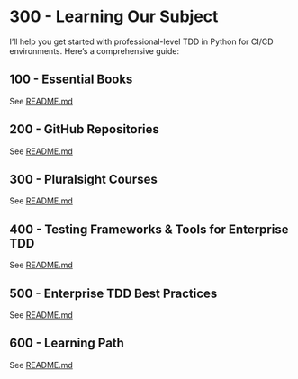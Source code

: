 # 300 - Learning Our Subject

I’ll help you get started with professional-level TDD in Python for CI/CD environments. Here’s a comprehensive guide:

## 100 - Essential Books

See [README.md](./100/README.md)

## 200 - GitHub Repositories

See [README.md](./200/README.md)

## 300 - Pluralsight Courses

See [README.md](./300/README.md)

## 400 - Testing Frameworks & Tools for Enterprise TDD

See [README.md](./400/README.md)

## 500 - Enterprise TDD Best Practices

See [README.md](./500/README.md)

## 600 - Learning Path

See [README.md](./600/README.md)
